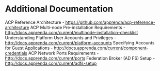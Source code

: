# Additional Documentation

ACP Reference Architecture - https://github.com/apprenda/acp-reference-architecture
ACP Multi-node Pre-installation Requirements - http://docs.apprenda.com/current/multinode-installation-checklist
Understanding Platform User Accounts and Privileges - http://docs.apprenda.com/current/platform-accounts
Specifying Accounts for Guest Applications - http://docs.apprenda.com/current/component-credentials
ACP Network Ports Requirements - http://docs.apprenda.com/current/ports
Federation Broker (AD FS) Setup - http://docs.apprenda.com/current/adfs-setup
